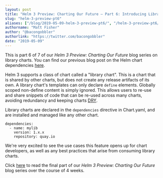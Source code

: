 ```yaml
---
layout: post
title: "Helm 3 Preview: Charting Our Future – Part 6: Introducing Library Charts"
slug: "helm-3-preview-pt6"
aliases: ["/blog/2019-05-09-helm-3-preview-pt6/", "/helm-3-preview-pt6/"]
authorname: "Matt Fisher"
author: "@bacongobbler"
authorlink: "https://twitter.com/bacongobbler"
date: "2019-05-09"
---
```


This is part 6 of 7 of our *Helm 3 Preview: Charting Our Future* blog series on library charts. You can find our previous blog post on the Helm chart dependencies [here](https://helm.sh/blog/helm-3-preview-pt5/).

Helm 3 supports a class of chart called a "library chart". This is a chart that is shared by other charts, but does not create any release artifacts of its own. A library chart's templates can only declare `define` elements. Globally scoped non-define content is simply ignored. This allows users to re-use and share snippets of code that can be re-used across many charts, avoiding redundancy and keeping charts [DRY](https://en.wikipedia.org/wiki/Don%27t_repeat_yourself).

Library charts are declared in the `dependencies` directive in Chart.yaml, and are installed and managed like any other chart.

```
dependencies:
  - name: mylib
    version: 1.x.x
    repository: quay.io
```

We're very excited to see the use cases this feature opens up for chart developers, as well as any best practices that arise from consuming library charts.

Click [here](https://helm.sh/blog/helm-3-preview-pt7/) to read the final part of our *Helm 3 Preview: Charting Our Future* blog series over the course of 4 weeks.
